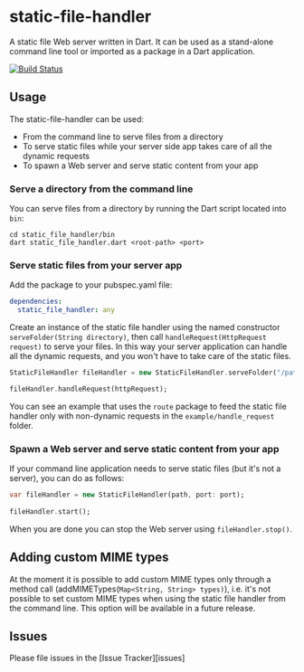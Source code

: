 # static-file-handler

A static file Web server written in Dart.
It can be used as a stand-alone command line tool or imported as a package in a Dart application.

[![Build Status](https://drone.io/github.com/DanieleSalatti/dart-static-file-handler/status.png)](https://drone.io/github.com/DanieleSalatti/dart-static-file-handler/latest)

## Usage

The static-file-handler can be used:

* From the command line to serve files from a directory
* To serve static files while your server side app takes care of all the dynamic requests
* To spawn a Web server and serve static content from your app

### Serve a directory from the command line

You can serve files from a directory by running the Dart script located into `bin`:

```shell
cd static_file_handler/bin
dart static_file_handler.dart <root-path> <port>
```

### Serve static files from your server app

Add the package to your pubspec.yaml file:

```yaml
dependencies:
  static_file_handler: any
```

Create an instance of the static file handler using the named constructor `serveFolder(String directory)`, then call `handleRequest(HttpRequest request)` to serve your files. In this way your server application can handle all the dynamic requests, and you won't have to take care of the static files.

```dart
StaticFileHandler fileHandler = new StaticFileHandler.serveFolder("/path/to/folder");

fileHandler.handleRequest(httpRequest);
```
You can see an example that uses the `route` package to feed the static file handler only with non-dynamic requests in the `example/handle_request` folder.

### Spawn a Web server and serve static content from your app

If your command line application needs to serve static files (but it's not a server), you can do as follows:

```dart
var fileHandler = new StaticFileHandler(path, port: port);
  
fileHandler.start();
```
When you are done you can stop the Web server using `fileHandler.stop()`.

## Adding custom MIME types

At the moment it is possible to add custom MIME types only through a method call (addMIMETypes(`Map<String, String> types)`), i.e. it's not possible to set custom MIME types when using the static file handler from the command line. This option will be available in a future release.

## Issues

Please file issues in the [Issue Tracker][issues]